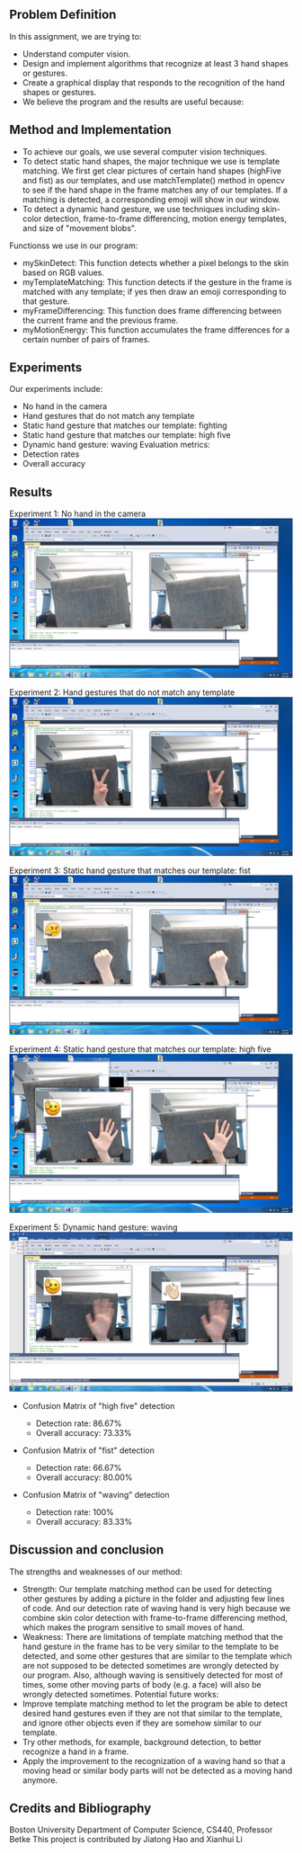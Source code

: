 ## Problem Definition
In this assignment, we are trying to:

- Understand computer vision.
- Design and implement algorithms that recognize at least 3 hand shapes or gestures.
- Create a graphical display that responds to the recognition of the hand shapes or gestures.
- We believe the program and the results are useful because:

## Method and Implementation
- To achieve our goals, we use several computer vision techniques.
- To detect static hand shapes, the major technique we use is template matching. We first get clear pictures of certain hand shapes (highFive and fist) as our templates, and use matchTemplate() method in opencv to see if the hand shape in the frame matches any of our templates. If a matching is detected, a corresponding emoji will show in our window.
- To detect a dynamic hand gesture, we use techniques including skin-color detection, frame-to-frame differencing, motion energy templates, and size of "movement blobs".

Functionss we use in our program:
- mySkinDetect: This function detects whether a pixel belongs to the skin based on RGB values.
- myTemplateMatching: This function detects if the gesture in the frame is matched with any template; if yes then draw an emoji corresponding to that gesture.
- myFrameDifferencing: This function does frame differencing between the current frame and the previous frame.
- myMotionEnergy: This function accumulates the frame differences for a certain number of pairs of frames.

## Experiments
Our experiments include:
- No hand in the camera
- Hand gestures that do not match any template
- Static hand gesture that matches our template: fighting
- Static hand gesture that matches our template: high five
- Dynamic hand gesture: waving
Evaluation metrics:
- Detection rates
- Overall accuracy

## Results


Experiment 1: No hand in the camera
![No hand](https://github.com/LenkaHao/CS440_Intro_to_AI/blob/master/Hand%20Gesture/img/nothing.png)


Experiment 2: Hand gestures that do not match any template
![Other gestures](https://github.com/LenkaHao/CS440_Intro_to_AI/blob/master/Hand%20Gesture/img/other.png)




Experiment 3: Static hand gesture that matches our template: fist
![Fist](https://github.com/LenkaHao/CS440_Intro_to_AI/blob/master/Hand%20Gesture/img/fist.png)





Experiment 4: Static hand gesture that matches our template: high five
![Palm](https://github.com/LenkaHao/CS440_Intro_to_AI/blob/master/Hand%20Gesture/img/highFive.png)





Experiment 5: Dynamic hand gesture: waving
![Waving](https://github.com/LenkaHao/CS440_Intro_to_AI/blob/master/Hand%20Gesture/img/waving.png)





- Confusion Matrix of "high five" detection
  - Detection rate: 86.67%
  - Overall accuracy: 73.33%


- Confusion Matrix of "fist" detection
  - Detection rate: 66.67%
  - Overall accuracy: 80.00%

- Confusion Matrix of "waving" detection
  - Detection rate: 100%
  - Overall accuracy: 83.33%

## Discussion and conclusion
The strengths and weaknesses of our method:
- Strength: Our template matching method can be used for detecting other gestures by adding a picture in the folder and adjusting few lines of code. And our detection rate of waving hand is very high because we combine skin color detection with frame-to-frame differencing method, which makes the program sensitive to small moves of hand.
- Weakness: There are limitations of template matching method that the hand gesture in the frame has to be very similar to the template to be detected, and some other gestures that are similar to the template which are not supposed to be detected sometimes are wrongly detected by our program. Also, although waving is sensitively detected for most of times, some other moving parts of body (e.g. a face) will also be wrongly detected sometimes.
Potential future works:
- Improve template matching method to let the program be able to detect desired hand gestures even if they are not that similar to the template, and ignore other objects even if they are somehow similar to our template.
- Try other methods, for example, background detection, to better recognize a hand in a frame.
- Apply the improvement to the recognization of a waving hand so that a moving head or similar body parts will not be detected as a moving hand anymore.


## Credits and Bibliography
Boston University Department of Computer Science, CS440, Professor Betke
This project is contributed by Jiatong Hao and Xianhui Li

